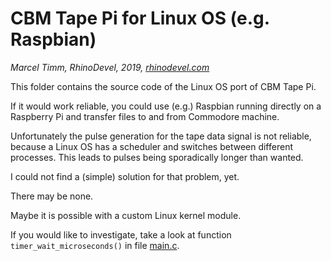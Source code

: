 # CBM Tape Pi for Linux OS (e.g. Raspbian)
*Marcel Timm, RhinoDevel, 2019, [rhinodevel.com](http://rhinodevel.com/)*

This folder contains the source code of the Linux OS port of CBM Tape Pi.

If it would work reliable, you could use (e.g.) Raspbian running directly on a
Raspberry Pi and transfer files to and from Commodore machine.

Unfortunately the pulse generation for the tape data signal is not reliable,
because a Linux OS has a scheduler and switches between different processes.
This leads to pulses being sporadically longer than wanted.

I could not find a (simple) solution for that problem, yet.

There may be none.

Maybe it is possible with a custom Linux kernel module.

If you would like to investigate, take a look at function
```timer_wait_microseconds()``` in file [main.c](./main.c).
